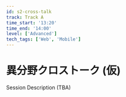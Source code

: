 ```yaml
---
id: s2-cross-talk
track: Track A
time_start: '13:20'
time_end: '14:00'
level: ['Advanced']
tech_tags: ['Web', 'Mobile']
---
```


# 異分野クロストーク (仮)

Session Description (TBA)

